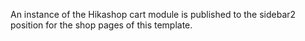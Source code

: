 An instance of the Hikashop cart module is published to the sidebar2 position for the shop pages of this template.